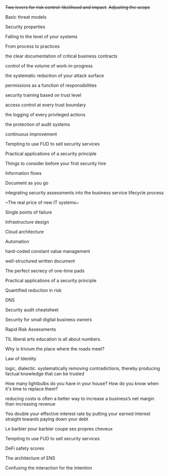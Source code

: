 ~~Two levers for risk control: likelihood and impact.~~
~~Adjusting the scope~~

Basic threat models

Security properties

Falling to the level of your systems

From process to practices

the clear documentation of critical business contracts 

control of the volume of work-in-progress

the systematic reduction of your attack surface

permissions as a function of responsibilities

security training based on trust level

access control at every trust boundary

the logging of every privileged actions

the protection of audit systems

continuous improvement

Tempting to use FUD to sell security services

Practical applications of a security principle

Things to consider before your first security hire

Information flows

Document as you go

integrating security assessments into the business service lifecycle process

~The real price of new IT systems~

Single points of failure

Infrastructure design

Cloud architecture

Automation

hard-coded constant value management

well-structured written document

The perfect secrecy of one-time pads

Practical applications of a security principle

Quantified reduction in risk

DNS

Security audit cheatsheet

Security for small digital business owners

Rapid Risk Assessments

TIL liberal arts education is all about numbers.

Why is trivium the place where the roads meet?

Law of Identity

logic, dialectic. systematically removing contradictions, thereby producing factual knowledge that can be trusted

How many lightbulbs do you have in your house? How do you know when it's time to replace them? 

reducing costs is often a better way to increase a business’s net margin than increasing revenue

You double your effective interest rate by putting your earned interest straight towards paying down your debt

Le barbier pour barbier coupe ses propres cheveux

Tempting to use FUD to sell security services

DeFi safety scores

The architecture of ENS

Confusing the interaction for the intention
